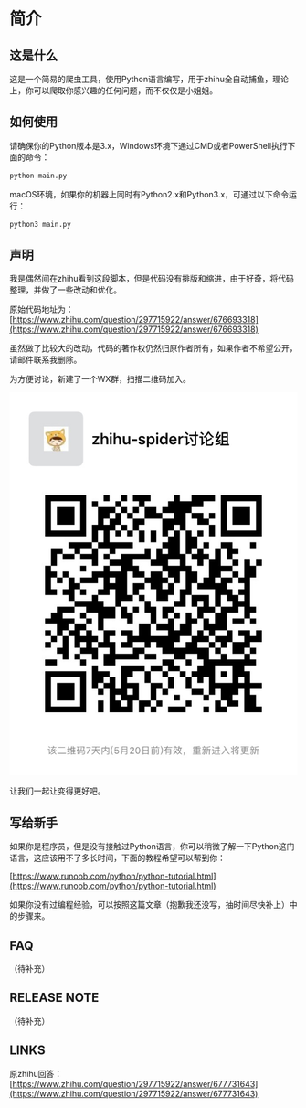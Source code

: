 # 简介

## 这是什么

这是一个简易的爬虫工具，使用Python语言编写，用于zhihu全自动捕鱼，理论上，你可以爬取你感兴趣的任何问题，而不仅仅是小姐姐。

## 如何使用

请确保你的Python版本是3.x，Windows环境下通过CMD或者PowerShell执行下面的命令：

```python
python main.py
```

macOS环境，如果你的机器上同时有Python2.x和Python3.x，可通过以下命令运行：

```python
python3 main.py
```

## 声明

我是偶然间在zhihu看到这段脚本，但是代码没有排版和缩进，由于好奇，将代码整理，并做了一些改动和优化。

原始代码地址为：[https://www.zhihu.com/question/297715922/answer/676693318](https://www.zhihu.com/question/297715922/answer/676693318)

虽然做了比较大的改动，代码的著作权仍然归原作者所有，如果作者不希望公开，请邮件联系我删除。

为方便讨论，新建了一个WX群，扫描二维码加入。

![wx_discussion_group_expire_2019-5-20](wx_discussion_group_expire_2019-5-20.jpg)

让我们一起让变得更好吧。

## 写给新手

如果你是程序员，但是没有接触过Python语言，你可以稍微了解一下Python这门语言，这应该用不了多长时间，下面的教程希望可以帮到你：

[https://www.runoob.com/python/python-tutorial.html](https://www.runoob.com/python/python-tutorial.html)

如果你没有过编程经验，可以按照这篇文章（抱歉我还没写，抽时间尽快补上）中的步骤来。

## FAQ

（待补充）

## RELEASE NOTE

（待补充）

## LINKS

原zhihu回答：[https://www.zhihu.com/question/297715922/answer/677731643](https://www.zhihu.com/question/297715922/answer/677731643)


